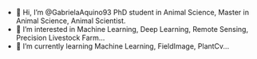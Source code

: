 - 👋 Hi, I’m @GabrielaAquino93 PhD student in Animal Science, Master in Animal Science, Animal Scientist.
- 👀 I’m interested in Machine Learning, Deep Learning, Remote Sensing, Precision Livestock Farm...
- 🌱 I’m currently learning Machine Learning, FieldImage, PlantCv...

<!---
GabrielaAquino93/GabrielaAquino93 is a ✨ special ✨ repository because its `README.md` (this file) appears on your GitHub profile.
You can click the Preview link to take a look at your changes.
--->
